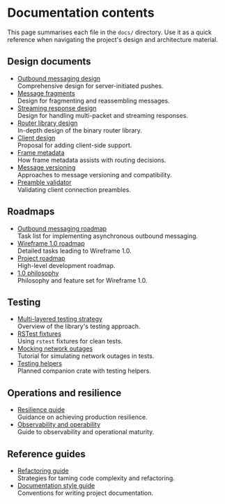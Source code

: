 # Documentation contents

This page summarises each file in the `docs/` directory.
Use it as a quick reference when navigating the project's design and
architecture material.

## Design documents

- [Outbound messaging design](asynchronous-outbound-messaging-design.md)  
  Comprehensive design for server-initiated pushes.
- [Message fragments](generic-message-fragmentation-and-re-assembly-design.md)  
  Design for fragmenting and reassembling messages.
- [Streaming response design](multi-packet-and-streaming-responses-design.md)  
  Design for handling multi-packet and streaming responses.
- [Router library design](rust-binary-router-library-design.md)  
  In-depth design of the binary router library.
- [Client design](wireframe-client-design.md)  
  Proposal for adding client-side support.
- [Frame metadata](frame-metadata.md)  
  How frame metadata assists with routing decisions.
- [Message versioning](message-versioning.md)  
  Approaches to message versioning and compatibility.
- [Preamble validator](preamble-validator.md)  
  Validating client connection preambles.

## Roadmaps

- [Outbound messaging roadmap](asynchronous-outbound-messaging-roadmap.md)  
  Task list for implementing asynchronous outbound messaging.
- [Wireframe 1.0 roadmap](wireframe-1-0-detailed-development-roadmap.md)  
  Detailed tasks leading to Wireframe 1.0.
- [Project roadmap](roadmap.md)  
  High-level development roadmap.
- [1.0 philosophy][philosophy]  
  Philosophy and feature set for Wireframe 1.0.

## Testing

- [Multi-layered testing strategy](multi-layered-testing-strategy.md)  
  Overview of the library's testing approach.
- [RSTest fixtures](rust-testing-with-rstest-fixtures.md)  
  Using `rstest` fixtures for clean tests.
- [Mocking network outages](mocking-network-outages-in-rust.md)  
  Tutorial for simulating network outages in tests.
- [Testing helpers](wireframe-testing-crate.md)  
  Planned companion crate with testing helpers.

## Operations and resilience

- [Resilience guide](hardening-wireframe-a-guide-to-production-resilience.md)  
  Guidance on achieving production resilience.
- [Observability and operability](observability-operability-and-maturity.md)  
  Guide to observability and operational maturity.

## Reference guides

- [Refactoring guide](complexity-antipatterns-and-refactoring-strategies.md)  
  Strategies for taming code complexity and refactoring.
- [Documentation style guide](documentation-style-guide.md)  
  Conventions for writing project documentation.

[philosophy]: the-road-to-wireframe-1-0-feature-set-philosophy-and-capability-maturity.md
